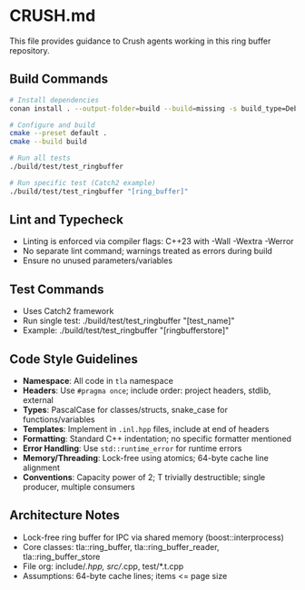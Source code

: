 # CRUSH.md

This file provides guidance to Crush agents working in this ring buffer repository.

## Build Commands
```bash
# Install dependencies
conan install . --output-folder=build --build=missing -s build_type=Debug

# Configure and build
cmake --preset default .
cmake --build build

# Run all tests
./build/test/test_ringbuffer

# Run specific test (Catch2 example)
./build/test/test_ringbuffer "[ring_buffer]"
```

## Lint and Typecheck
- Linting is enforced via compiler flags: C++23 with -Wall -Wextra -Werror
- No separate lint command; warnings treated as errors during build
- Ensure no unused parameters/variables

## Test Commands
- Uses Catch2 framework
- Run single test: ./build/test/test_ringbuffer "[test_name]"
- Example: ./build/test/test_ringbuffer "[ringbufferstore]"

## Code Style Guidelines
- **Namespace**: All code in `tla` namespace
- **Headers**: Use `#pragma once`; include order: project headers, stdlib, external
- **Types**: PascalCase for classes/structs, snake_case for functions/variables
- **Templates**: Implement in `.inl.hpp` files, include at end of headers
- **Formatting**: Standard C++ indentation; no specific formatter mentioned
- **Error Handling**: Use `std::runtime_error` for runtime errors
- **Memory/Threading**: Lock-free using atomics; 64-byte cache line alignment
- **Conventions**: Capacity power of 2; T trivially destructible; single producer, multiple consumers

## Architecture Notes
- Lock-free ring buffer for IPC via shared memory (boost::interprocess)
- Core classes: tla::ring_buffer<T>, tla::ring_buffer_reader<T>, tla::ring_buffer_store
- File org: include/*.hpp, src/*.cpp, test/*.t.cpp
- Assumptions: 64-byte cache lines; items <= page size

